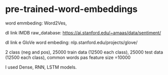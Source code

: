 # pre-trained-word-embeddings

word emmbeding: Word2Ves,

dl link IMDB raw_database: https://ai.stanford.edu/~amaas/data/sentiment/

dl link e GloVe word embeding: nlp.stanford.edu/projects/glove/

2 class (neg and pos), 25000 train data (12500 each class), 25000 test data (12500 each class), common words pas feature size =10000

I used Dense, RNN, LSTM models.
